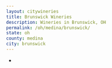 ```yaml
---
layout: citywineries
title: Brunswick Wineries
description: Wineries in Brunswick, OH
permalink: /oh/medina/brunswick/
state: oh
county: medina
city: brunswick
---
```

-
